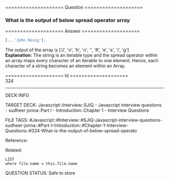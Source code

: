 ==================== Question ====================  

### What is the output of below spread operator array  

==================== Answer ====================  

```javascript
[...'John Resig'];
```

The output of the array is ['J', 'o', 'h', 'n', '', 'R', 'e', 's', 'i', 'g']  
**Explanation:** The string is an iterable type and the spread operator within
an array maps every character of an iterable to one element. Hence, each
character of a string becomes an element within an Array.

==================== Id ====================  
324

---

DECK INFO

TARGET DECK: Javascript::Interview::SJIQ - Javascript interview questions - sudheer jonna::Part I - Introduction::Chapter 1 - Interview Questions

FILE TAGS: #Javascript::#Interview::#SJIQ-Javascript-interview-questions-sudheer-jonna::#Part-I-Introduction::#Chapter-1-Interview-Questions::#324-What-is-the-output-of-below-spread-operato

Reference:

Related:

```dataview
LIST
where file.name = this.file.name
```

QUESTION STATUS: Safe to store
